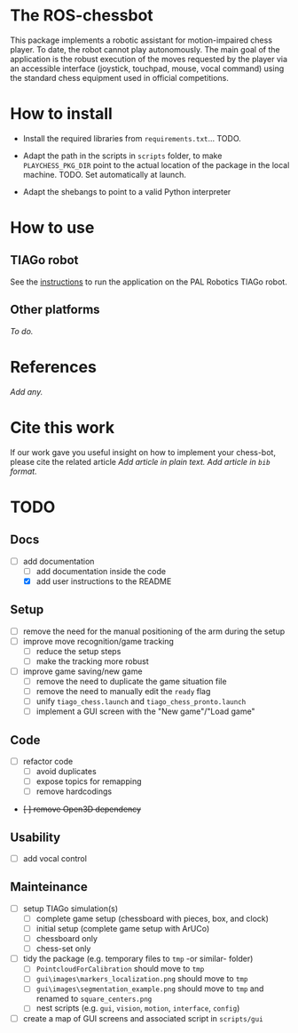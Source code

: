 # The ROS-chessbot

This package implements a robotic assistant for motion-impaired chess player. To date, the robot cannot play autonomously. The main goal of the application is the robust execution of the moves requested by the player via an accessible interface (joystick, touchpad, mouse, vocal command) using the standard chess equipment used in official competitions.

# How to install

- Install the required libraries from `requirements.txt`... TODO.

- Adapt the path in the scripts in `scripts` folder, to make `PLAYCHESS_PKG_DIR` point to the actual location of the package in the local machine. TODO. Set automatically at launch.

- Adapt the shebangs to point to a valid Python interpreter

# How to use

## TIAGo robot

See the [instructions](docs/TIAGo_instructions.md) to run the application on the PAL Robotics TIAGo robot.

## Other platforms

_To do._

# References

_Add any._

# Cite this work

If our work gave you useful insight on how to implement your chess-bot, please cite the related article
_Add article in plain text._
_Add article in `bib` format._

# TODO

## Docs

- [ ] add documentation
  - [ ] add documentation inside the code
  - [x] add user instructions to the README

## Setup

- [ ] remove the need for the manual positioning of the arm during the setup
- [ ] improve move recognition/game tracking
  - [ ] reduce the setup steps
  - [ ] make the tracking more robust
- [ ] improve game saving/new game
  - [ ] remove the need to duplicate the game situation file
  - [ ] remove the need to manually edit the `ready` flag
  - [ ] unify `tiago_chess.launch` and `tiago_chess_pronto.launch`
  - [ ] implement a GUI screen with the "New game"/"Load game"

## Code

- [ ] refactor code
  - [ ] avoid duplicates
  - [ ] expose topics for remapping
  - [ ] remove hardcodings
- ~~[ ] remove Open3D dependency~~

## Usability

- [ ] add vocal control

## Mainteinance

- [ ] setup TIAGo simulation(s)
  - [ ] complete game setup (chessboard with pieces, box, and clock)
  - [ ] initial setup (complete game setup with ArUCo)
  - [ ] chessboard only
  - [ ] chess-set only
- [ ] tidy the package (e.g. temporary files to `tmp` -or similar- folder)
  - [ ] `PointcloudForCalibration` should move to `tmp`
  - [ ] `gui\images\markers_localization.png` should move to `tmp`
  - [ ] `gui\images\segmentation_example.png` should move to `tmp` and renamed to `square_centers.png`
  - [ ] nest scripts (e.g. `gui`, `vision`, `motion`, `interface`, `config`)
- [ ] create a map of GUI screens and associated script in `scripts/gui`
